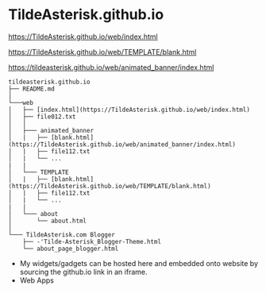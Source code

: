 # TildeAsterisk.github.io
https://TildeAsterisk.github.io/web/index.html

https://TildeAsterisk.github.io/web/TEMPLATE/blank.html

https://tildeasterisk.github.io/web/animated_banner/index.html
```
tildeasterisk.github.io
├── README.md
│
└───web
│   ├── [index.html](https://TildeAsterisk.github.io/web/index.html)
│   ├── file012.txt
│   │
│   ├─── animated_banner
│   |   ├── [blank.html](https://TildeAsterisk.github.io/web/animated_banner/index.html)
│   |   ├── file112.txt
│   |   └── ...
|   |
│   └─── TEMPLATE
│   |   ├── [blank.html](https://TildeAsterisk.github.io/web/TEMPLATE/blank.html)
│   |   ├── file112.txt
│   |   └── ...
|   |
│   └─── about
│       └── about.html
│   
└─── TildeAsterisk.com Blogger
    ├── -'Tilde-Asterisk_Blogger-Theme.html
    └── about_page_blogger.html
```

- My widgets/gadgets can be hosted here and embedded onto website by sourcing the github.io link in an iframe.
- Web Apps
